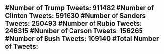 #Number of Trump Tweets: 911482
#Number of Clinton Tweets: 591630
#Number of Sanders Tweets: 250493
#Number of Rubio Tweets: 246315
#Number of Carson Tweets: 156265
#Number of Bush Tweets: 109140
#Total Number of Tweets:  
---
